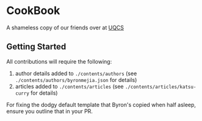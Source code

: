 # CookBook

A shameless copy of our friends over at [UQCS](https://github.com/UQComputingSociety)

## Getting Started

All contributions will require the following:

  1. author details added to `./contents/authors` (see `./contents/authors/byronmejia.json` for details)
  2. articles added to `./contents/articles` (see `./contents/articles/katsu-curry` for details)

For fixing the dodgy default template that Byron's copied when half asleep, ensure you outline that in your PR.
